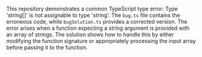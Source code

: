 This repository demonstrates a common TypeScript type error: Type 'string[]' is not assignable to type 'string'. The `bug.ts` file contains the erroneous code, while `bugSolution.ts` provides a corrected version. The error arises when a function expecting a string argument is provided with an array of strings. The solution shows how to handle this by either modifying the function signature or appropriately processing the input array before passing it to the function.